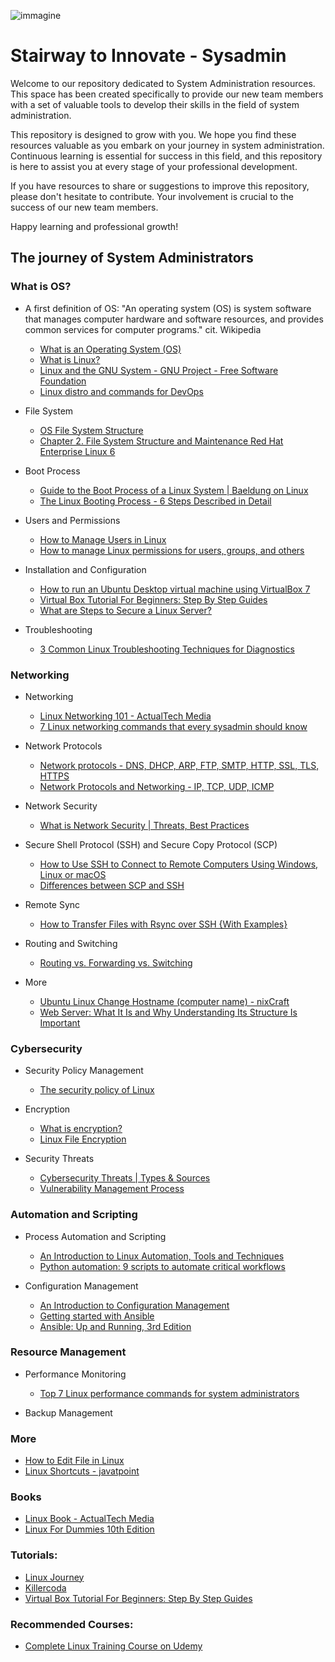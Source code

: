 ![immagine](immagine.png)
# Stairway to Innovate - Sysadmin
Welcome to our repository dedicated to System Administration resources. This space has been created specifically to provide our new team members with a set of valuable tools to develop their skills in the field of system administration.

This repository is designed to grow with you. We hope you find these resources valuable as you embark on your journey in system administration. Continuous learning is essential for success in this field, and this repository is here to assist you at every stage of your professional development.

If you have resources to share or suggestions to improve this repository, please don't hesitate to contribute. Your involvement is crucial to the success of our new team members.

Happy learning and professional growth!

## The journey of System Administrators

### What is OS? 

  * A first definition of OS: "An operating system (OS) is system software that manages computer hardware and software resources, and provides common services for computer programs." cit. Wikipedia
    * [What is an Operating System (OS)](https://www.javatpoint.com/operating-system)
    * [What is Linux?](https://www.redhat.com/en/topics/linux/what-is-linux)
    * [Linux and the GNU System - GNU Project - Free Software Foundation](https://www.gnu.org/gnu/linux-and-gnu.it.html)
    * [Linux distro and commands for DevOps](https://medium.com/cloud-native-daily/mastering-linux-for-devops-engineers-essential-commands-and-practices-for-success-a608a718069f)
  
  * File System
    * [OS File System Structure](https://www.tutorialspoint.com/file-system-structure)
    * [Chapter 2. File System Structure and Maintenance Red Hat Enterprise Linux 6](https://access.redhat.com/documentation/it-it/red_hat_enterprise_linux/6/html/storage_administration_guide/ch-filesystem)

  * Boot Process
    * [Guide to the Boot Process of a Linux System | Baeldung on Linux](https://www.baeldung.com/linux/boot-process)
    * [The Linux Booting Process - 6 Steps Described in Detail](https://www.freecodecamp.org/news/the-linux-booting-process-6-steps-described-in-detail/)
  
  * Users and Permissions
    * [How to Manage Users in Linux](https://www.freecodecamp.org/news/how-to-manage-users-in-linux/)
    * [How to manage Linux permissions for users, groups, and others](https://www.redhat.com/sysadmin/manage-permissions)
  
  * Installation and Configuration
     * [How to run an Ubuntu Desktop virtual machine using VirtualBox 7](https://ubuntu.com/tutorials/how-to-run-ubuntu-desktop-on-a-virtual-machine-using-virtualbox#1-overview)
     * [Virtual Box Tutorial For Beginners: Step By Step Guides](https://devopscube.com/virtual-box-tutorial/)
     * [What are Steps to Secure a Linux Server?](https://blog.imunify360.com/what-are-steps-to-secure-a-linux-server)
  * Troubleshooting
     * [3 Common Linux Troubleshooting Techniques for Diagnostics](https://www.cbtnuggets.com/blog/technology/system-admin/3-common-linux-troubleshooting-techniques-for-diagnostics)

### Networking
  * Networking
     * [Linux Networking 101 - ActualTech Media](https://www.actualtechmedia.com/wp-content/uploads/2017/12/CUMULUS-NETWORKS-Linux101.pdf)
     * [7 Linux networking commands that every sysadmin should know](https://www.redhat.com/sysadmin/7-great-network-commands)
     
  * Network Protocols
     * [Network protocols - DNS, DHCP, ARP, FTP, SMTP, HTTP, SSL, TLS, HTTPS](https://supervisorbullying.com/network-protocols-their-functions/)
     * [Network Protocols and Networking - IP, TCP, UDP, ICMP](https://www.html.it/pag/71625/protocolli-di-rete-e-networking/)
       
  * Network Security
     * [What is Network Security | Threats, Best Practices](https://www.imperva.com/learn/application-security/network-security/)
       
  * Secure Shell Protocol (SSH) and Secure Copy Protocol (SCP)
     * [How to Use SSH to Connect to Remote Computers Using Windows, Linux or macOS](https://www.tomshardware.com/how-to/use-ssh-connect-to-remote-computer)
     * [Differences between SCP and SSH](https://www.pluralsight.com/resources/blog/cloud/ssh-and-scp-howto-tips-tricks)
       
  * Remote Sync
     * [How to Transfer Files with Rsync over SSH {With Examples}](https://phoenixnap.com/kb/how-to-rsync-over-ssh)
       
  * Routing and Switching
     * [Routing vs. Forwarding vs. Switching](https://www.baeldung.com/cs/routing-vs-forwarding-vs-switching)
       
  * More
     * [Ubuntu Linux Change Hostname (computer name) - nixCraft](https://www.cyberciti.biz/faq/ubuntu-change-hostname-command/)
     * [Web Server: What It Is and Why Understanding Its Structure Is Important](https://www.laramind.com/blog/web-server-cosa-sono-perche-sono-importanti/)

### Cybersecurity

  * Security Policy Management
     * [The security policy of Linux](https://subscription.packtpub.com/book/cloud-and-networking/9781785286421/1/ch01lvl1sec10/the-security-policy-of-linux)
  
  * Encryption
     * [What is encryption?](https://www.cloudflare.com/it-it/learning/ssl/what-is-encryption/)
     * [Linux File Encryption](https://linuxhint.com/linux_file_encryption/)
  
  * Security Threats
     * [Cybersecurity Threats | Types & Sources](https://www.imperva.com/learn/application-security/cyber-security-threats/)
     * [Vulnerability Management Process](https://www.rapid7.com/fundamentals/vulnerability-management-and-scanning/)

### Automation and Scripting

  * Process Automation and Scripting
     * [An Introduction to Linux Automation, Tools and Techniques](https://linuxconfig.org/an-introduction-to-linux-automation-tools-and-techniques)
     * [Python automation: 9 scripts to automate critical workflows](https://zapier.com/blog/python-automation/)
       
  * Configuration Management
     * [An Introduction to Configuration Management](https://www.digitalocean.com/community/tutorials/an-introduction-to-configuration-management)
     * [Getting started with Ansible](https://docs.ansible.com/ansible/latest/getting_started/index.html)
     * [Ansible: Up and Running, 3rd Edition](https://www.oreilly.com/library/view/ansible-up-and/9781098109141/)

### Resource Management

  * Performance Monitoring
     * [Top 7 Linux performance commands for system administrators](https://www.site24x7.com/learn/linux/top-commands-for-sysadmins.html)
       
  * Backup Management

### More
  * [How to Edit File in Linux](https://linuxhint.com/how-to-edit-file-in-linux/)
  * [Linux Shortcuts - javatpoint](https://www.javatpoint.com/linux-shortcuts)

### Books

  * [Linux Book - ActualTech Media](https://www.actualtechmedia.com/wp-content/uploads/2017/12/CUMULUS-NETWORKS-Linux101.pdf)
  * [Linux For Dummies 10th Edition](https://www.amazon.com/gp/product/1119704251/ref=as_li_tl?ie=UTF8&tag=wiley01-20)

### Tutorials:

  * [Linux Journey](https://linuxjourney.com/)
  * [Killercoda](https://killercoda.com/pawelpiwosz/course/linuxFundamentals)
  * [Virtual Box Tutorial For Beginners: Step By Step Guides](https://devopscube.com/virtual-box-tutorial/)

### Recommended Courses:

  * [Complete Linux Training Course on Udemy](https://www.udemy.com/share/1013lo3@qFJnJzlcrxh1Ic6-d2nmgr6NzHsar1Zw3LdpRi-naYFk0-EyR6scGNVmZZaW6Uje/)

